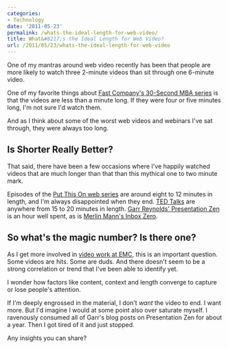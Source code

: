 ```yaml
---
categories:
- Technology
date: '2011-05-23'
permalink: /whats-the-ideal-length-for-web-video/
title: What&#8217;s the Ideal Length for Web Video?
url: /2011/05/23/whats-the-ideal-length-for-web-video
---
```


One of my mantras around web video recently has been that people are more likely to watch three 2-minute videos than sit through one 6-minute video.

One of my favorite things about <a href="http://www.30secondmba.com/">Fast Company's 30-Second MBA series</a> is that the videos are less than a minute long. If they were four or five minutes long, I'm not sure I'd watch them.

And as I think about some of the worst web videos and webinars I've sat through, they were always too long.

<h2>Is Shorter Really Better?</h2>

That said, there have been a few occasions where I've happily watched videos that are much longer than that than this mythical one to two minute mark.

Episodes of the <a href="http://vimeo.com/putthison">Put This On web series</a> are around eight to 12 minutes in length, and I'm always disappointed when they end. <a href="http://www.ted.com/">TED Talks</a> are anywhere from 15 to 20 minutes in length. <a href="https://www.youtube.com/watch?v=DZ2vtQCESpk">Garr Reynolds' Presentation Zen</a> is an hour well spent, as is <a href="http://inboxzero.com/video/">Merlin Mann's Inbox Zero</a>.

<h2>So what's the magic number? Is there one?</h2>

As I get more involved in <a href="https://gomakethings.com/portfolio/career-tv/">video work at EMC</a>, this is an important question. Some videos are hits. Some are duds. And there doesn't seem to be a strong correlation or trend that I've been able to identify yet.

I wonder how factors like content, context and length converge to capture or lose people's attention.

If I'm deeply engrossed in the material, I don't <em>want</em> the video to end. I want more. But I'd imagine I would at some point also over saturate myself. I ravenously consumed all of Garr's blog posts on Presentation Zen for about a year. Then I got tired of it and just stopped.

Any insights you can share?